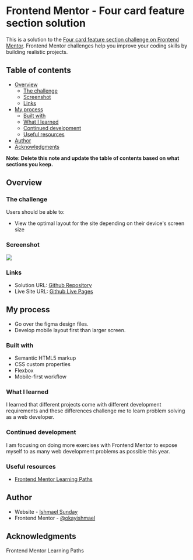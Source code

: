 # Frontend Mentor - Four card feature section solution

This is a solution to the [Four card feature section challenge on Frontend Mentor](https://www.frontendmentor.io/challenges/four-card-feature-section-weK1eFYK). Frontend Mentor challenges help you improve your coding skills by building realistic projects. 

## Table of contents

- [Overview](#overview)
  - [The challenge](#the-challenge)
  - [Screenshot](#screenshot)
  - [Links](#links)
- [My process](#my-process)
  - [Built with](#built-with)
  - [What I learned](#what-i-learned)
  - [Continued development](#continued-development)
  - [Useful resources](#useful-resources)
- [Author](#author)
- [Acknowledgments](#acknowledgments)

**Note: Delete this note and update the table of contents based on what sections you keep.**

## Overview

### The challenge

Users should be able to:

- View the optimal layout for the site depending on their device's screen size

### Screenshot

![](./screenshot.jpg)



### Links

- Solution URL: [Github Repository](https://github.com/okayishmael/four-card-feature-section)
- Live Site URL: [Github Live Pages](https://okayishmael.github.io/four-card-feature-section)

## My process
- Go over the figma design files.
- Develop mobile layout first than larger screen.

### Built with

- Semantic HTML5 markup
- CSS custom properties
- Flexbox
- Mobile-first workflow



### What I learned
I learned that different projects come with different development requirements and these differences challenge me to learn problem solving as a web developer.


### Continued development
I am focusing on doing more exercises with Frontend Mentor to expose myself to as many web development problems as possible this year.



### Useful resources

- [Frontend Mentor Learning Paths](https://www.frontendmentor.io/learning-paths) 




## Author

- Website - [Ishmael Sunday](https://www.linkedin.com/in/ishmael-sunday)
- Frontend Mentor - [@okayishmael](https://www.frontendmentor.io/profile/okayishmael)



## Acknowledgments
Frontend Mentor Learning Paths
